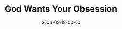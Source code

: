 ---
layout: message
category: message
series: "Life, The Universe and Everything"
title: "God Wants Your Obsession"
date: 2004-09-18-00-00
message_id: 153
audio: "http://s3.amazonaws.com/crossroads-media/messages/audio/LTUAE_06_09-18-04_Obsession.mp3"
audio-duration: "34:08"
explicit: false
---